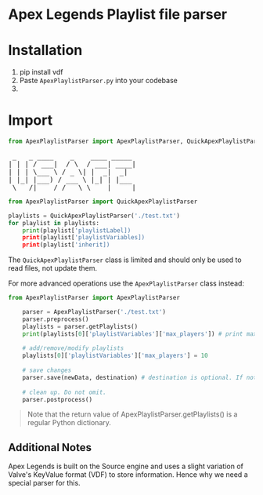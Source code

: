 # Apex Legends Playlist file parser

# Installation

1. pip install vdf
2. Paste `ApexPlaylistParser.py` into your codebase
3.

# Import

```py
from ApexPlaylistParser import ApexPlaylistParser, QuickApexPlaylistParser
```
<pre>
 _   _ ____    _    ____ _____ 
| | | / ___|  / \  / ___| ____|
| | | \___ \ / _ \| |  _|  _|  
| |_| |___) / ___ \ |_| | |___ 
 \___/|____/_/   \_\____|_____|
</pre>

```py
from ApexPlaylistParser import QuickApexPlaylistParser

playlists = QuickApexPlaylistParser('./test.txt')
for playlist in playlists:
    print(playlist['playlistLabel])
    print(playlist['playlistVariables])
    print(playlist['inherit])
```

The `QuickApexPlaylistParser` class is limited and should only be used to read files, not update them.

For more advanced operations use the `ApexPlaylistParser` class instead:

```py
from ApexPlaylistParser import ApexPlaylistParser

    parser = ApexPlaylistParser('./test.txt')
    parser.preprocess()
    playlists = parser.getPlaylists()
    print(playlists[0]['playlistVariables']['max_players']) # print max_players value from first playlist found.
    
    # add/remove/modify playlists
    playlists[0]['playlistVariables']['max_players'] = 10 
    
    # save changes
    parser.save(newData, destination) # destination is optional. If not provided, the file will be overwritten.
    
    # clean up. Do not omit.
    parser.postprocess()
```

> Note that the return value of ApexPlaylistParser.getPlaylists() is a regular Python dictionary.

## Additional Notes

Apex Legends is built on the Source engine and uses a slight variation of Valve's KeyValue format (VDF) to store information. Hence why we need a special parser for this.
